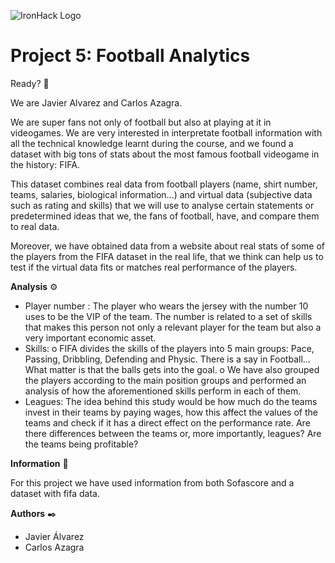 ![IronHack Logo](https://s3-eu-west-1.amazonaws.com/ih-materials/uploads/upload_d5c5793015fec3be28a63c4fa3dd4d55.png)

# Project 5: Football Analytics

Ready? 🚀

We are Javier Alvarez and Carlos Azagra.

We are super fans not only of football but also at playing at it in videogames. We are very interested in interpretate football information with all the technical knowledge learnt during the course, and we found a dataset with big tons of stats about the most famous football videogame in the history: FIFA.

This dataset combines real data from football players (name, shirt number, teams, salaries, biological information...) and virtual data (subjective data such as rating and skills) that we will use to analyse certain statements or predetermined ideas that we, the fans of football, have, and compare them to real data.

Moreover, we have obtained data from a website about real stats of some of the players from the FIFA dataset in the real life, that we think can help us to test if the virtual data fits or matches real performance of the players.


**Analysis** ⚙️

-	Player number : The player who wears the jersey with the number 10 uses to be the VIP of the team. The number is related to a set of skills that makes this person not only a relevant player for the team but also a very important economic asset. 
-	Skills: 
o	FIFA divides the skills of the players into 5 main groups: Pace, Passing, Dribbling, Defending and Physic. There is a say in Football... What matter is that the balls gets into the goal.
o	We have also grouped the players according to the main position groups and performed an analysis of how the aforementioned skills perform in each of them.
-	Leagues: The idea behind this study would be how much do the teams invest in their teams by paying wages, how this affect the values of the teams and check if it has a direct effect on the performance rate. Are there differences between the teams or, more importantly, leagues? Are the teams being profitable?


**Information** 📖

For this project we have used information from both Sofascore and a dataset with fifa data.


**Authors** ✒️
-	Javier Álvarez
-	Carlos Azagra



